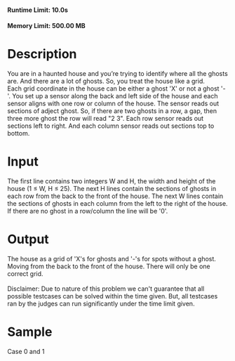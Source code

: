
#### Runtime Limit: 10.0s
#### Memory Limit: 500.00 MB

# Description

You are in a haunted house and you’re trying to identify where all the ghosts are. And there are a lot of ghosts. So, you treat the house like a grid.  
Each grid coordinate in the house can be either a ghost 'X' or not a ghost '-'. 
You set up a sensor along the back and left side of the house and each sensor aligns with one row or column of the house. 
The sensor reads out sections of adject ghost. So, if there are two ghosts in a row, a gap, then three more ghost the row will read "2 3". 
Each row sensor reads out sections left to right. And each column sensor reads out sections top to bottom.

# Input

The first line contains two integers W and H, the width and height of the house (1 ≤ W, H ≤ 25).
The next H lines contain the sections of ghosts in each row from the back to the front of the house.
The next W lines contain the sections of ghosts in each column from the left to the right of the house. 
If there are no ghost in a row/column the line will be '0'.

# Output

The house as a grid of 'X's for ghosts and '-'s for spots without a ghost. Moving from the back to the front of the house. There will only be one correct grid.
<br><br>
Disclaimer: Due to nature of this problem we can't guarantee that all possible testcases can be solved within the time given. But, all testcases ran by the judges can run significantly under the time limit given. 

# Sample
Case 0 and 1